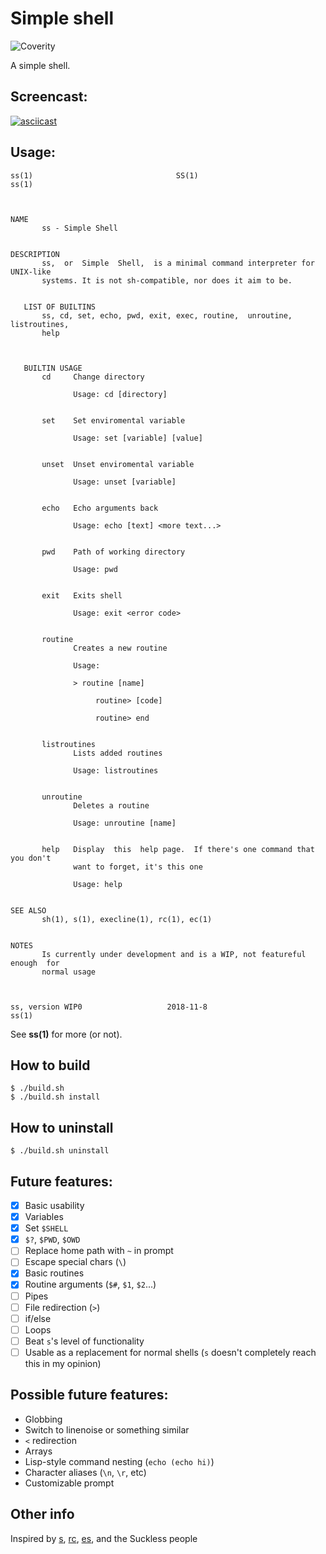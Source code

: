 # Simple shell

![Coverity](https://scan.coverity.com/projects/17208/badge.svg)

A simple shell.

## Screencast:

[![asciicast](https://asciinema.org/a/BvThSoa4Q7jW8ymcYkqoZ7vSb.svg)](https://asciinema.org/a/BvThSoa4Q7jW8ymcYkqoZ7vSb)

## Usage:

```
ss(1)                                SS(1)                               ss(1)



NAME
       ss - Simple Shell


DESCRIPTION
       ss,  or  Simple  Shell,  is a minimal command interpreter for UNIX-like
       systems. It is not sh-compatible, nor does it aim to be.


   LIST OF BUILTINS
       ss, cd, set, echo, pwd, exit, exec, routine,  unroutine,  listroutines,
       help



   BUILTIN USAGE
       cd     Change directory

              Usage: cd [directory]


       set    Set enviromental variable

              Usage: set [variable] [value]


       unset  Unset enviromental variable

              Usage: unset [variable]


       echo   Echo arguments back

              Usage: echo [text] <more text...>


       pwd    Path of working directory

              Usage: pwd


       exit   Exits shell

              Usage: exit <error code>


       routine
              Creates a new routine

              Usage:

              > routine [name]

                   routine> [code]

                   routine> end


       listroutines
              Lists added routines

              Usage: listroutines


       unroutine
              Deletes a routine

              Usage: unroutine [name]


       help   Display  this  help page.  If there's one command that you don't
              want to forget, it's this one

              Usage: help


SEE ALSO
       sh(1), s(1), execline(1), rc(1), ec(1)


NOTES
       Is currently under development and is a WIP, not featureful enough  for
       normal usage



ss, version WIP0                   2018-11-8                             ss(1)
```

See **ss(1)** for more (or not).

## How to build

```
$ ./build.sh
$ ./build.sh install
```

## How to uninstall

```
$ ./build.sh uninstall
```

## Future features:

- [x] Basic usability
- [x] Variables
- [x] Set `$SHELL`
- [x] `$?`, `$PWD`, `$OWD`
- [ ] Replace home path with `~` in prompt
- [ ] Escape special chars (`\`)
- [x] Basic routines
- [x] Routine arguments (`$#`, `$1`, `$2`...)
- [ ] Pipes
- [ ] File redirection (`>`)
- [ ] if/else
- [ ] Loops
- [ ] Beat `s`'s level of functionality
- [ ] Usable as a replacement for normal shells (`s` doesn't completely reach this in my opinion)

## Possible future features:
- Globbing
- Switch to linenoise or something similar
- `<` redirection
- Arrays
- Lisp-style command nesting (`echo (echo hi)`)
- Character aliases (`\n`, `\r`, etc)
- Customizable prompt

## Other info

Inspired by [s](https://github.com/rain-1/s), [rc](http://doc.cat-v.org/plan_9/4th_edition/papers/rc), [es](https://github.com/wryun/es-shell), and the Suckless people